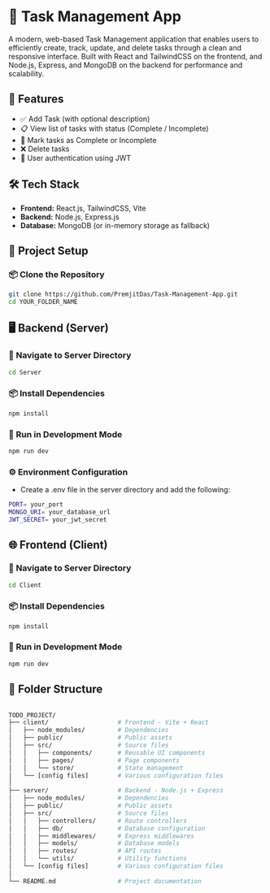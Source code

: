 
# 📝 Task Management App

A modern, web-based Task Management application that enables users to efficiently create, track, update, and delete tasks through a clean and responsive interface. Built with React and TailwindCSS on the frontend, and Node.js, Express, and MongoDB on the backend for performance and scalability.

## 🚀 Features

- ✅ Add Task (with optional description)
- 📋 View list of tasks with status (Complete / Incomplete)
- 🔁 Mark tasks as Complete or Incomplete
- ❌ Delete tasks
- 🔐 User authentication using JWT

## 🛠️ Tech Stack

- **Frontend:** React.js, TailwindCSS, Vite
- **Backend:** Node.js, Express.js
- **Database:** MongoDB (or in-memory storage as fallback)

## 🔧 Project Setup

### 📦 Clone the Repository

```bash
git clone https://github.com/PremjitDas/Task-Management-App.git
cd YOUR_FOLDER_NAME

```

## 🖥️ Backend (Server)

### 📁 Navigate to Server Directory

```bash
cd Server

```
### 📦 Install Dependencies

```bash
npm install

```
### 🚀 Run in Development Mode

```bash
npm run dev

```
### ⚙️ Environment Configuration

- Create a .env file in the server directory and add the following:

```bash
PORT= your_port
MONGO_URI= your_database_url
JWT_SECRET= your_jwt_secret
```

## 🌐 Frontend (Client)

### 📁 Navigate to Server Directory

```bash
cd Client

```
### 📦 Install Dependencies

```bash
npm install

```
### 🚀 Run in Development Mode


```bash
npm run dev

```

## 📁 Folder Structure

```bash

TODO_PROJECT/
├── client/                   # Frontend - Vite + React
│   ├── node_modules/         # Dependencies
│   ├── public/               # Public assets
│   ├── src/                  # Source files
│   │   ├── components/       # Reusable UI components
│   │   ├── pages/            # Page components
│   │   └── store/            # State management
│   └── [config files]        # Various configuration files
│
├── server/                   # Backend - Node.js + Express
│   ├── node_modules/         # Dependencies
│   ├── public/               # Public assets
│   ├── src/                  # Source files
│   │   ├── controllers/      # Route controllers
│   │   ├── db/               # Database configuration
│   │   ├── middlewares/      # Express middlewares
│   │   ├── models/           # Database models
│   │   ├── routes/           # API routes
│   │   └── utils/            # Utility functions
│   └── [config files]        # Various configuration files
│
└── README.md                 # Project documentation

```
